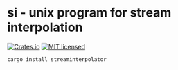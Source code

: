 # si - unix program for stream interpolation

[![Crates.io][crates-badge]][crates-url]
[![MIT licensed][mit-badge]][mit-url]

[crates-badge]: https://img.shields.io/badge/crates.io-v0.1.1-blue
[crates-url]: https://crates.io/crates/streaminterpolator
[mit-badge]: https://img.shields.io/badge/license-MIT-blue.svg
[mit-url]: https://github.com/davidclevenger/si/blob/master/LICENSE


```
cargo install streaminterpolator
```
